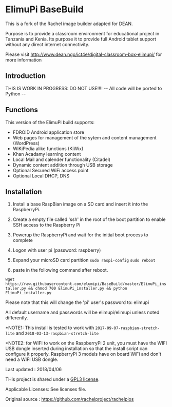 # ElimuPi BaseBuild
This is a fork of the Rachel image builder adapted for DEAN. 

Purpose is to provide a classroom environment for educational project in Tanzania and Kenia. Its purpose it to provide full Android tablet support without any direct internet connectivity.

Please visit http://www.dean.ngo/ict4e/digital-classroom-box-elimupi/ for more information

## Introduction
THIS IS WORK IN PROGRESS: DO NOT USE!!!!
-- All code will be ported to Python --  


## Functions
This version of the ElimuPi build supports:
- FDROID Android application store
- Web pages for management of the sytem and content management (WordPress)
- WiKiPedia alike functions (KiWix)
- Khan Acadamy learning content  
- Local Mail and calender functionality (Citadel)
- Dynamic content addition through USB storage   
- Optional Secured WiFi access point
- Optional Local DHCP, DNS 
## Installation
1. Install a base RaspBian image on a SD card and insert it into the RaspberryPi.

2. Create a empty file called 'ssh' in the root of the boot partition to enable SSH access to the Raspberry Pi
 
3. Powerup the RaspberryPi and wait for the initial boot process to complete

5. Logon with user pi (password: raspberry)  

5. Expand your microSD card partition 
`sudo raspi-config`
`sudo reboot`

6. paste in the following command after reboot.

`wget https://raw.githubusercontent.com/elumipi/BaseBuild/master/ElimuPi_installer.py && chmod 700 ElimuPi_installer.py && python ElimuPi_installer.py`

Please note that this will change the 'pi' user's password to: elimupi

All default username and passwords will be elimupi/elimupi unless noted differently.

*NOTE1: This install is tested to work with `2017-09-07-raspbian-stretch-lite` 
        and `2018-03-13-raspbian-stretch-lite`  

*NOTE2: for WIFI to work on the RaspberryPi 2 unit, you must have the WIFI USB dongle inserted
during installation so that the install script can configure it properly. RaspberryPi 3 models have on board WiFi and don't need a WIFI USB dongle.

Last updated : 2018/04/06 

THis project is shared under a [GPL3 license](https://www.gnu.org/licenses/gpl.txt).

Applicable Licenses: See licenses file.

Original source : https://github.com/rachelproject/rachelpios
